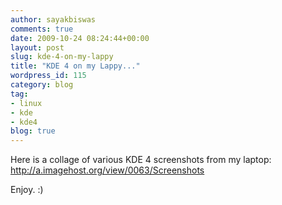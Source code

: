 ```yaml
---
author: sayakbiswas
comments: true
date: 2009-10-24 08:24:44+00:00
layout: post
slug: kde-4-on-my-lappy
title: "KDE 4 on my Lappy..."
wordpress_id: 115
category: blog
tag:
- linux
- kde
- kde4
blog: true
---
```


Here is a collage of various KDE 4 screenshots from my laptop:
http://a.imagehost.org/view/0063/Screenshots

Enjoy. :)
